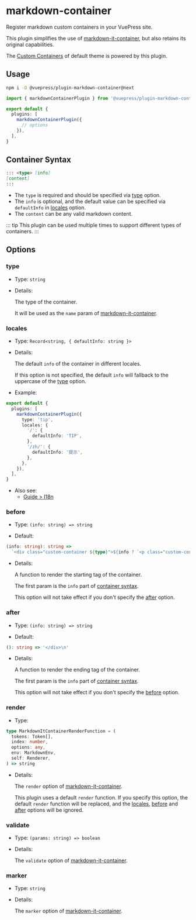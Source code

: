 # markdown-container

<NpmBadge package="@vuepress/plugin-markdown-container" />

Register markdown custom containers in your VuePress site.

This plugin simplifies the use of [markdown-it-container](https://github.com/markdown-it/markdown-it-container), but also retains its original capabilities.

The [Custom Containers](../themes/default/markdown.md#custom-containers) of default theme is powered by this plugin.

## Usage

```bash
npm i -D @vuepress/plugin-markdown-container@next
```

```ts
import { markdownContainerPlugin } from '@vuepress/plugin-markdown-container'

export default {
  plugins: [
    markdownContainerPlugin({
      // options
    }),
  ],
}
```

## Container Syntax

```md
::: <type> [info]
[content]
:::
```

- The `type` is required and should be specified via [type](#type) option.
- The `info` is optional, and the default value can be specified via `defaultInfo` in [locales](#locales) option.
- The `content` can be any valid markdown content.

::: tip
This plugin can be used multiple times to support different types of containers.
:::

## Options

### type

- Type: `string`

- Details:

  The type of the container.

  It will be used as the `name` param of [markdown-it-container](https://github.com/markdown-it/markdown-it-container#api).

### locales

- Type: `Record<string, { defaultInfo: string }>`

- Details:

  The default `info` of the container in different locales.

  If this option is not specified, the default `info` will fallback to the uppercase of the [type](#type) option.

- Example:

```ts
export default {
  plugins: [
    markdownContainerPlugin({
      type: 'tip',
      locales: {
        '/': {
          defaultInfo: 'TIP',
        },
        '/zh/': {
          defaultInfo: '提示',
        },
      },
    }),
  ],
}
```

- Also see:
  - [Guide > I18n](https://vuejs.press/guide/i18n.html)

### before

- Type: `(info: string) => string`

- Default:

<!-- prettier-ignore-start -->
```ts
(info: string): string =>
  `<div class="custom-container ${type}">${info ? `<p class="custom-container-title">${info}</p>` : ''}\n`
```
<!-- prettier-ignore-end -->

- Details:

  A function to render the starting tag of the container.

  The first param is the `info` part of [container syntax](#container-syntax).

  This option will not take effect if you don't specify the [after](#after) option.

### after

- Type: `(info: string) => string`

- Default:

<!-- prettier-ignore-start -->
```ts
(): string => '</div>\n'
```
<!-- prettier-ignore-end -->

- Details:

  A function to render the ending tag of the container.

  The first param is the `info` part of [container syntax](#container-syntax).

  This option will not take effect if you don't specify the [before](#before) option.

### render

- Type:

```ts
type MarkdownItContainerRenderFunction = (
  tokens: Token[],
  index: number,
  options: any,
  env: MarkdownEnv,
  self: Renderer,
) => string
```

- Details:

  The `render` option of [markdown-it-container](https://github.com/markdown-it/markdown-it-container#api).

  This plugin uses a default `render` function. If you specify this option, the default `render` function will be replaced, and the [locales](#locales), [before](#before) and [after](#after) options will be ignored.

### validate

- Type: `(params: string) => boolean`

- Details:

  The `validate` option of [markdown-it-container](https://github.com/markdown-it/markdown-it-container#api).

### marker

- Type: `string`

- Details:

  The `marker` option of [markdown-it-container](https://github.com/markdown-it/markdown-it-container#api).
